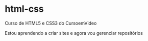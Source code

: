 # html-css
 Curso de HTML5 e CSS3 do CursoemVideo

 Estou aprendendo a criar sites e agora vou gerenciar repositórios

